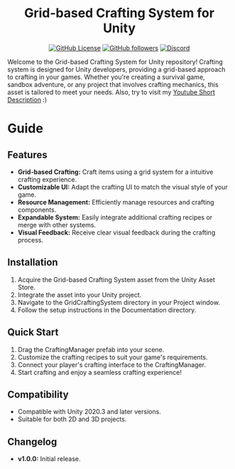 <h1 align="center">Grid-based Crafting System for Unity</h1>
<p align="center">
    <a href="https://github.com/geekednora/GAME3023_Midterm/blob/master/LICENSE.md"><img alt="GitHub License" src="https://img.shields.io/github/license/geekednora/GAME3023_Midterm?color=3f3f3f"></a>
    <a href="https://github.com/geekednora"><img alt="GitHub followers" src="https://img.shields.io/github/followers/geekednora?style=flat&logo=github&logoColor=ffffff&color=3f3f3f"></a>
    <a href="https://discord.gg/yAxCKtKkP5"><img alt="Discord" src="https://img.shields.io/discord/834082876202156036?style=flat&logo=discord&logoColor=ffffff&label=Discord&labelColor=6A7EC2&color=7389D8"></a>
</p>

Welcome to the Grid-based Crafting System for Unity repository! Crafting system is designed for Unity developers, providing a grid-based approach to crafting in your games. Whether you're creating a survival game, sandbox adventure, or any project that involves crafting mechanics, this asset is tailored to meet your needs. Also, try to visit my [Youtube Short Description](https://youtu.be/f9MrH_BdV6Y?si=DHi5dWCfMMjWwQGC) :)

# Guide
## Features
- **Grid-based Crafting:** Craft items using a grid system for a intuitive crafting experience.
- **Customizable UI:** Adapt the crafting UI to match the visual style of your game.
- **Resource Management:** Efficiently manage resources and crafting components.
- **Expandable System:** Easily integrate additional crafting recipes or merge with other systems.
- **Visual Feedback:** Receive clear visual feedback during the crafting process.

## Installation
1. Acquire the Grid-based Crafting System asset from the Unity Asset Store.
2. Integrate the asset into your Unity project.
3. Navigate to the GridCraftingSystem directory in your Project window.
4. Follow the setup instructions in the Documentation directory.

## Quick Start
1. Drag the CraftingManager prefab into your scene.
2. Customize the crafting recipes to suit your game's requirements.
3. Connect your player's crafting interface to the CraftingManager.
4. Start crafting and enjoy a seamless crafting experience!

## Compatibility
- Compatible with Unity 2020.3 and later versions.
- Suitable for both 2D and 3D projects.

## Changelog
- **v1.0.0:** Initial release.
